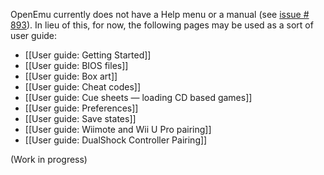 OpenEmu currently does not have a Help menu or a manual (see [issue # 893](https://github.com/OpenEmu/OpenEmu/issues/893)). In lieu of this, for now, the following pages may be used as a sort of user guide:

* [[User guide: Getting Started]]
* [[User guide: BIOS files]]
* [[User guide: Box art]]
* [[User guide: Cheat codes]]
* [[User guide: Cue sheets — loading CD based games]]
* [[User guide: Preferences]]
* [[User guide: Save states]]
* [[User guide: Wiimote and Wii U Pro pairing]]
* [[User guide: DualShock Controller Pairing]]

(Work in progress)
